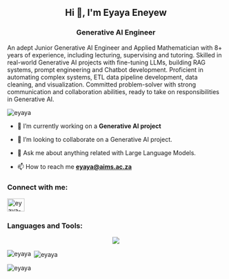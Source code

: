 <h2 align="center">Hi 👋, I'm Eyaya Eneyew</h2>
<h3 align="center"> Generative AI Engineer</h3>
<p >An adept Junior Generative AI Engineer and Applied Mathematician with 8+ years of experience, including lecturing, supervising and tutoring. Skilled in real-world Generative AI projects with fine-tuning LLMs, building RAG systems, prompt engineering and Chatbot development. Proficient in automating complex systems, ETL data pipeline development, data cleaning, and visualization. Committed problem-solver with strong communication and collaboration abilities, ready to take on responsibilities in Generative AI.</p>

<p align="left"> <img src="https://komarev.com/ghpvc/?username=eyaya&label=Profile%20views&color=0e75b6&style=flat" alt="eyaya" /> </p>

- 🔭 I’m currently working on a <strong>Generative AI project</strong>

- 👯 I’m looking to collaborate on a Generative AI project.

- 💬 Ask me about anything related with Large Language Models.

- 📫 How to reach me **eyaya@aims.ac.za**

<h3 align="left">Connect with me:</h3>
<p align="left">
<a href="https://linkedin.com/in/eyaya-birara" target="blank"><img align="center" src="https://raw.githubusercontent.com/rahuldkjain/github-profile-readme-generator/master/src/images/icons/Social/linked-in-alt.svg" alt="eyaya-birara" height="30" width="40" /></a>
</p>

<h3 align="left">Languages and Tools:</h3>
<p align="center">
  <a href="https://skillicons.dev">
    <img src="https://skillicons.dev/icons?i=python,django,react,javascript,typescript,flask,git,opencv,docker,pandas,postgresql,pytorch,sckit-learn,
      tensorflow,seaborn,matplotlib,plotly,C++,matlab" />
  </a>
</p>

<p><img align="left" src="https://github-readme-stats.vercel.app/api/top-langs?username=eyaya&show_icons=true&locale=en&layout=compact" alt="eyaya" /></p>

<p>&nbsp;<img align="center" src="https://github-readme-stats.vercel.app/api?username=eyaya&show_icons=true&locale=en" alt="eyaya" /></p>

<p><img align="center" src="https://github-readme-streak-stats.herokuapp.com/?user=eyaya&" alt="eyaya" /></p>

